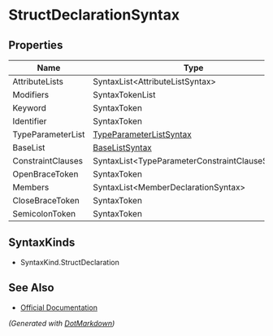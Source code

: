 # StructDeclarationSyntax

## Properties

| Name              | Type                                                  |
| ----------------- | ----------------------------------------------------- |
| AttributeLists    | SyntaxList\<AttributeListSyntax>                      |
| Modifiers         | SyntaxTokenList                                       |
| Keyword           | SyntaxToken                                           |
| Identifier        | SyntaxToken                                           |
| TypeParameterList | [TypeParameterListSyntax](TypeParameterListSyntax.md) |
| BaseList          | [BaseListSyntax](BaseListSyntax.md)                   |
| ConstraintClauses | SyntaxList\<TypeParameterConstraintClauseSyntax>      |
| OpenBraceToken    | SyntaxToken                                           |
| Members           | SyntaxList\<MemberDeclarationSyntax>                  |
| CloseBraceToken   | SyntaxToken                                           |
| SemicolonToken    | SyntaxToken                                           |

## SyntaxKinds

* SyntaxKind\.StructDeclaration

## See Also

* [Official Documentation](https://docs.microsoft.com/en-us/dotnet/api/microsoft.codeanalysis.csharp.syntax.structdeclarationsyntax)


*\(Generated with [DotMarkdown](http://github.com/JosefPihrt/DotMarkdown)\)*